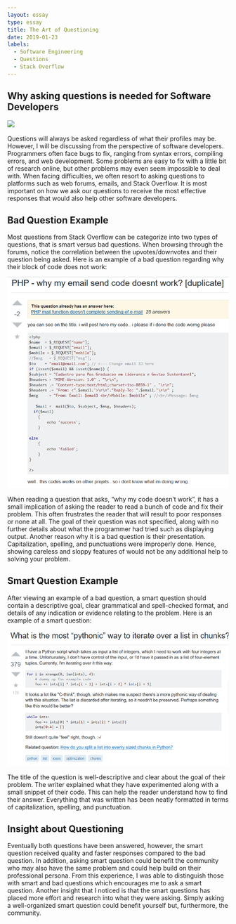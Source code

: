 ```yaml
---
layout: essay
type: essay
title: The Art of Questioning
date: 2019-01-23
labels:
  - Software Engineering
  - Questions
  - Stack Overflow
---
```


## Why asking questions is needed for Software Developers
<img class="ui medium left rounded floated image" src="../images/questions.jpg">

Questions will always be asked regardless of what their profiles may be. However, I will be discussing from the perspective of software developers. Programmers often face bugs to fix, ranging from syntax errors, compiling errors, and web development. Some problems are easy to fix with a little bit of research online, but other problems may even seem impossible to deal with. When facing difficulties, we often resort to asking questions to platforms such as web forums, emails, and Stack Overflow. It is most important on how we ask our questions to receive the most effective responses that would also help other software developers.


## Bad Question Example
Most questions from Stack Overflow can be categorize into two types of questions, that is smart versus bad questions. When browsing through the forums, notice the correlation between the upvotes/downvotes and their question being asked. Here is an example of a bad question regarding why their block of code does not work:

<img class="" src="../images/BadQuestion.PNG">

When reading a question that asks, “why my code doesn’t work”, it has a small implication of asking the reader to read a bunch of code and fix their problem. This often frustrates the reader that will result to poor responses or none at all. The goal of their question was not specified, along with no further details about what the programmer had tried such as displaying output. Another reason why it is a bad question is their presentation. Capitalization, spelling, and punctuations were improperly done. Hence, showing careless and sloppy features of would not be any additional help to solving your problem.

## Smart Question Example
After viewing an example of a bad question, a smart question should contain a descriptive goal, clear grammatical and spell-checked format, and details of any indication or evidence relating to the problem. Here is an example of a smart question:

<img class="" src="../images/SmartQuestion.PNG">

The title of the question is well-descriptive and clear about the goal of their problem. The writer explained what they have experimented along with a small snippet of their code. This can help the reader understand how to find their answer. Everything that was written has been neatly formatted in terms of capitalization, spelling, and punctuation.

## Insight about Questioning
Eventually both questions have been answered, however, the smart question received quality and faster responses compared to the bad question. In addition, asking smart question could benefit the community who may also have the same problem and could help build on their professional persona. From this experience, I was able to distinguish those with smart and bad questions which encourages me to ask a smart question. Another insight that I noticed is that the smart questions has placed more effort and research into what they were asking. Simply asking a well-organized smart question could benefit yourself but, furthermore, the community.


